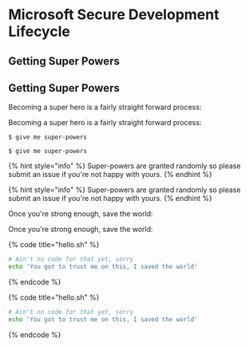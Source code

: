 # Microsoft Secure Development Lifecycle

## Getting Super Powers

## Getting Super Powers

Becoming a super hero is a fairly straight forward process:

Becoming a super hero is a fairly straight forward process:

```
$ give me super-powers
```

```
$ give me super-powers
```

{% hint style="info" %}
 Super-powers are granted randomly so please submit an issue if you're not happy with yours.
{% endhint %}

{% hint style="info" %}
 Super-powers are granted randomly so please submit an issue if you're not happy with yours.
{% endhint %}

Once you're strong enough, save the world:

Once you're strong enough, save the world:

{% code title="hello.sh" %}
```bash
# Ain't no code for that yet, sorry
echo 'You got to trust me on this, I saved the world'
```
{% endcode %}

{% code title="hello.sh" %}
```bash
# Ain't no code for that yet, sorry
echo 'You got to trust me on this, I saved the world'
```
{% endcode %}





